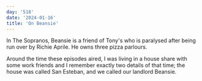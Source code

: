 ```yaml
---
day: '518'
date: '2024-01-16'
title: 'On Beansie'
---
```


In The Sopranos, Beansie is a friend of Tony's who is paralysed after being run over by Richie Aprile. He owns three pizza parlours.

Around the time these episodes aired, I was living in a house share with some work friends and I remember exactly two details of that time; the house was called San Esteban, and we called our landlord Beansie.
